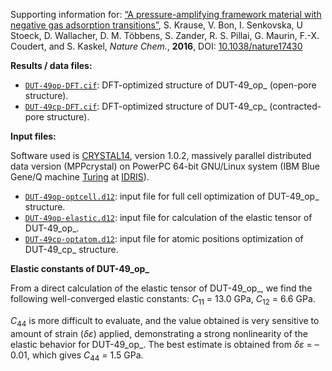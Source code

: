 Supporting information for: [“A pressure-amplifying framework material with negative gas adsorption transitions”](http://dx.doi.org/10.1038/nature17430), S. Krause, V. Bon, I. Senkovska, U Stoeck, D. Wallacher, D. M. Többens, S. Zander, R. S. Pillai, G. Maurin, F.-X. Coudert, and S. Kaskel, _Nature Chem._, **2016**, DOI: [10.1038/nature17430](http://dx.doi.org/10.1038/nature17430)

**Results / data files:**

- [`DUT-49op-DFT.cif`](DUT-49op-DFT.cif): DFT-optimized structure of DUT-49_op_ (open-pore structure).
- [`DUT-49cp-DFT.cif`](DUT-49cp-DFT.cif): DFT-optimized structure of DUT-49_cp_ (contracted-pore structure).


**Input files:**

Software used is [CRYSTAL14](http://www.crystal.unito.it/), version 1.0.2, massively parallel distributed data version (MPPcrystal) on PowerPC  64-bit GNU/Linux system (IBM Blue Gene/Q machine [Turing](http://www.idris.fr/eng/turing/turing-presentation-eng.html) at [IDRIS](http://www.idris.fr/eng/)).

- [`DUT-49op-optcell.d12`](DUT-49op-optcell.d12): input file for full cell optimization of DUT-49_op_ structure.
- [`DUT-49op-elastic.d12`](DUT-49op-elastic.d12): input file for calculation of the elastic tensor of DUT-49_op_.
- [`DUT-49cp-optatom.d12`](DUT-49cp-optatom.d12): input file for atomic positions optimization of DUT-49_cp_ structure.


**Elastic constants of DUT-49_op_**

From a direct calculation of the elastic tensor of DUT-49_op_, we find the following well-converged elastic constants: _C_<sub>11</sub> = 13.0 GPa, _C_<sub>12</sub> = 6.6 GPa.

_C_<sub>44</sub> is more difficult to evaluate, and the value obtained is very sensitive to amount of strain (_δε_) applied, demonstrating a strong nonlinearity of the elastic behavior for DUT-49_op_. The best estimate is obtained from _δε_ = –0.01, which gives _C_<sub>44</sub> = 1.5 GPa.
